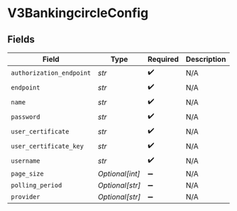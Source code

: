 # V3BankingcircleConfig


## Fields

| Field                    | Type                     | Required                 | Description              |
| ------------------------ | ------------------------ | ------------------------ | ------------------------ |
| `authorization_endpoint` | *str*                    | :heavy_check_mark:       | N/A                      |
| `endpoint`               | *str*                    | :heavy_check_mark:       | N/A                      |
| `name`                   | *str*                    | :heavy_check_mark:       | N/A                      |
| `password`               | *str*                    | :heavy_check_mark:       | N/A                      |
| `user_certificate`       | *str*                    | :heavy_check_mark:       | N/A                      |
| `user_certificate_key`   | *str*                    | :heavy_check_mark:       | N/A                      |
| `username`               | *str*                    | :heavy_check_mark:       | N/A                      |
| `page_size`              | *Optional[int]*          | :heavy_minus_sign:       | N/A                      |
| `polling_period`         | *Optional[str]*          | :heavy_minus_sign:       | N/A                      |
| `provider`               | *Optional[str]*          | :heavy_minus_sign:       | N/A                      |